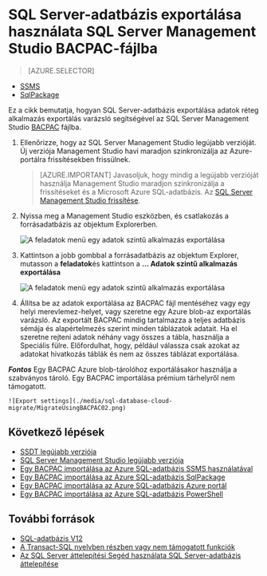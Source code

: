 
<properties
   pageTitle="SQL Server-adatbázis exportálása SQL Server Management Studio BACPAC fájlt |} Microsoft Azure"
   description="Microsoft Azure SQL-adatbázissal, az adatbázis áttelepítése, exportálása az adatbázist, majd az Exportálás BACPAC fájlt, az adatok réteg alkalmazás exportálás varázsló"
   services="sql-database"
   documentationCenter=""
   authors="CarlRabeler"
   manager="jhubbard"
   editor=""/>

<tags
   ms.service="sql-database"
   ms.devlang="NA"
   ms.topic="article"
   ms.tgt_pltfrm="NA"
   ms.workload="data-management"
   ms.date="08/16/2016"
   ms.author="carlrab"/>

# <a name="export-a-sql-server-database-to-a-bacpac-file-using-sql-server-management-studio"></a>SQL Server-adatbázis exportálása használata SQL Server Management Studio BACPAC-fájlba

> [AZURE.SELECTOR]
- [SSMS](sql-database-cloud-migrate-compatible-export-bacpac-ssms.md)
- [SqlPackage](sql-database-cloud-migrate-compatible-export-bacpac-sqlpackage.md)

 
Ez a cikk bemutatja, hogyan SQL Server-adatbázis exportálása adatok réteg alkalmazás exportálás varázsló segítségével az SQL Server Management Studio [BACPAC](https://msdn.microsoft.com/library/ee210546.aspx#Anchor_4) fájlba. 

1. Ellenőrizze, hogy az SQL Server Management Studio legújabb verzióját. Új verziója Management Studio havi maradjon szinkronizálja az Azure-portálra frissítésekben frissülnek.

     > [AZURE.IMPORTANT] Javasoljuk, hogy mindig a legújabb verzióját használja Management Studio maradjon szinkronizálja a frissítéseket és a Microsoft Azure SQL-adatbázis. Az [SQL Server Management Studio frissítése](https://msdn.microsoft.com/library/mt238290.aspx).

2. Nyissa meg a Management Studio eszközben, és csatlakozás a forrásadatbázis az objektum Explorerben.

    ![A feladatok menü egy adatok szintű alkalmazás exportálása](./media/sql-database-cloud-migrate/MigrateUsingBACPAC01.png)

3. Kattintson a jobb gombbal a forrásadatbázis az objektum Explorer, mutasson a **feladatok**és kattintson a **… Adatok szintű alkalmazás exportálása**

    ![A feladatok menü egy adatok szintű alkalmazás exportálása](./media/sql-database-cloud-migrate/TestForCompatibilityUsingSSMS01.png)

4. Állítsa be az adatok exportálása az BACPAC fájl mentéséhez vagy egy helyi merevlemez-helyet, vagy szeretne egy Azure blob-az exportálás varázsló. Az exportált BACPAC mindig tartalmazza a teljes adatbázis sémája és alapértelmezés szerint minden táblázatok adatait. Ha el szeretne rejteni adatok néhány vagy összes a tábla, használja a Speciális fülre. Előfordulhat, hogy, például válassza csak azokat az adatokat hivatkozás táblák és nem az összes táblázat exportálása.

***Fontos*** Egy BACPAC Azure blob-tárolóhoz exportálásakor használja a szabványos tároló. Egy BACPAC importálása prémium tárhelyről nem támogatott.

    ![Export settings](./media/sql-database-cloud-migrate/MigrateUsingBACPAC02.png)


## <a name="next-steps"></a>Következő lépések

- [SSDT legújabb verziója](https://msdn.microsoft.com/library/mt204009.aspx)
- [SQL Server Management Studio legújabb verziója](https://msdn.microsoft.com/library/mt238290.aspx)
- [Egy BACPAC importálása az Azure SQL-adatbázis SSMS használatával](sql-database-cloud-migrate-compatible-import-bacpac-ssms.md)
- [Egy BACPAC importálása az Azure SQL-adatbázis SqlPackage](sql-database-cloud-migrate-compatible-import-bacpac-sqlpackage.md)
- [Egy BACPAC importálása az Azure SQL-adatbázis Azure portál](sql-database-import.md)
- [Egy BACPAC importálása az Azure SQL-adatbázis PowerShell](sql-database-import-powershell.md)

## <a name="additional-resources"></a>További források

- [SQL-adatbázis V12](sql-database-v12-whats-new.md)
- [A Transact-SQL nyelvben részben vagy nem támogatott funkciók](sql-database-transact-sql-information.md)
- [Az SQL Server áttelepítési Segéd használata SQL Server-adatbázis áttelepítése](http://blogs.msdn.com/b/ssma/)

